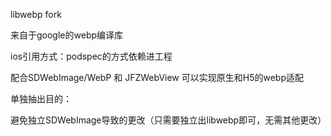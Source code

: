 libwebp fork

来自于google的webp编译库

ios引用方式：podspec的方式依赖进工程

配合SDWebImage/WebP 和 JFZWebView 可以实现原生和H5的webp适配

单独抽出目的：

避免独立SDWebImage导致的更改（只需要独立出libwebp即可，无需其他更改）
